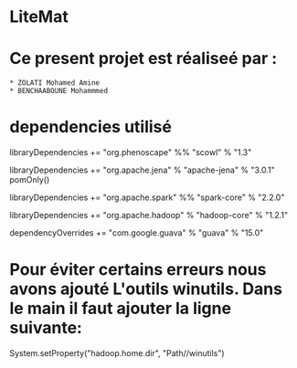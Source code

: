 # LiteMat

# Ce present projet est réaliseé par :
    * ZOLATI Mohamed Amine
    * BENCHAABOUNE Mohammmed
    
# dependencies utilisé 

libraryDependencies += "org.phenoscape" %% "scowl" % "1.3"

libraryDependencies += "org.apache.jena" % "apache-jena" % "3.0.1" pomOnly()

libraryDependencies += "org.apache.spark" %% "spark-core" % "2.2.0"

libraryDependencies += "org.apache.hadoop" % "hadoop-core" % "1.2.1"

dependencyOverrides += "com.google.guava" % "guava" % "15.0"


# Pour éviter certains erreurs nous avons ajouté L'outils winutils. Dans le main il faut ajouter la ligne suivante:
System.setProperty("hadoop.home.dir", "Path//winutils")

